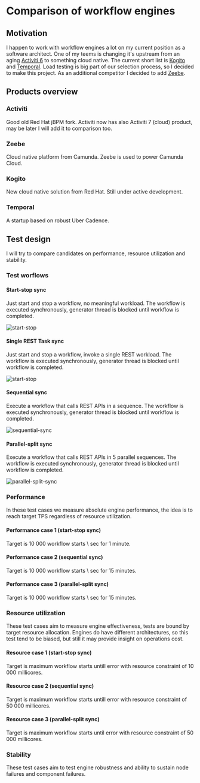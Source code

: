 # Comparison of workflow engines

## Motivation

I happen to work with workflow engines a lot on my current position as a software architect. One of my teems is changing it's upstream from an aging [Activiti 6](https://github.com/Activiti/Activiti/tree/activiti-6.0.0) to something cloud native. The current short list is [Kogito](https://github.com/kiegroup/kogito-runtimes) and [Temporal](https://github.com/temporalio/temporal). Load testing is  big part of our selection process, so I decided to make this project. As an additional competitor I decided to add [Zeebe](https://github.com/camunda-cloud/zeebe).

## Products overview

### Activiti

Good old Red Hat jBPM fork. Activiti now has also Activiti 7 (cloud) product, may be later I will add it to comparison too.

### Zeebe

Cloud native platform from Camunda. Zeebe is used to power Camunda Cloud.

### Kogito

New cloud native solution from Red Hat. Still under active development.

### Temporal

A startup based on robust Uber Cadence.

## Test design

I will try to compare candidates on performance, resource utilization and stability.

### Test worflows

#### Start-stop sync

Just start and stop a workflow, no meaningful workload. The workflow is executed synchronously, generator thread is blocked until workflow is completed.

![start-stop](resources/startStop-svg.svg)

#### Single REST Task sync

Just start and stop a workflow, invoke a single REST workload. The workflow is executed synchronously, generator thread is blocked until workflow is completed.

![start-stop](resources/single-svg.svg)

#### Sequential sync

Execute a workflow that calls REST APIs in a sequence. The workflow is executed synchronously, generator thread is blocked until workflow is completed.

![sequential-sync](resources/sequential-svg.svg)

#### Parallel-split sync

Execute a workflow that calls REST APIs in 5 parallel sequences. The workflow is executed synchronously, generator thread is blocked until workflow is completed.

![parallel-split-sync](resources/parallel-svg.svg)

### Performance

In these test cases we measure absolute engine performance, the idea is to reach target TPS regardless of resource utilization.

#### Performance case 1 (start-stop sync)

Target is 10 000 workflow starts \ sec for 1 minute.

#### Performance case 2 (sequential sync)

Target is 10 000 workflow starts \ sec for 15 minutes.

#### Performance case 3 (parallel-split sync)

Target is 10 000 workflow starts \ sec for 15 minutes.

### Resource utilization

These test cases aim to measure engine effectiveness, tests are bound by target resource allocation. Engines do have different architectures, so this test tend to be biased, but still it may provide insight on operations cost.

#### Resource case 1 (start-stop sync)

Target is maximum workflow starts untill error with resource constraint of 10 000 millicores.

#### Resource case 2 (sequential sync)

Target is maximum workflow starts untill error with resource constraint of 50 000 millicores.

#### Resource case 3 (parallel-split sync)

Target is maximum workflow starts until error with resource constraint of 50 000 millicores.

### Stability

These test cases aim to test engine robustness and ability to sustain node failures and component failures.